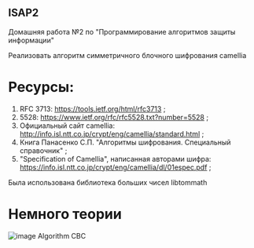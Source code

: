 ## ISAP2
Домашняя работа №2 по "Программирование алгоритмов защиты информации"

Реализовать алгоритм симметричного блочного шифрования camellia

# Ресурсы:
1. RFC 3713: https://tools.ietf.org/html/rfc3713 ;
2. 5528: https://www.ietf.org/rfc/rfc5528.txt?number=5528 ;
3. Официальный сайт camellia: http://info.isl.ntt.co.jp/crypt/eng/camellia/standard.html ;
4. Книга Панасенко С.П. "Алгоритмы шифрования. Специальный справочник" ;
5. "Specification of Camellia", написанная авторами шифра: https://info.isl.ntt.co.jp/crypt/eng/camellia/dl/01espec.pdf ;


Была использована библиотека больших чисел libtommath

# Немного теории
![image Algorithm CBC]()
